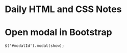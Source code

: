 # Daily HTML and CSS Notes

# Open modal in Bootstrap

    $('#modalId').modal(show);

<!--stackedit_data:
eyJwcm9wZXJ0aWVzIjoiZXh0ZW5zaW9uczpcbiAgcHJlc2V0Oi
Bjb21tb25tYXJrXG4iLCJoaXN0b3J5IjpbNDE4MjUzMzA2LDY1
MzI3NTYxMV19
-->